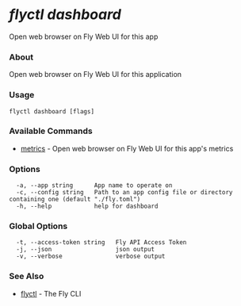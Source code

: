 # _flyctl dashboard_

Open web browser on Fly Web UI for this app

### About

Open web browser on Fly Web UI for this application

### Usage
```
flyctl dashboard [flags]
```

### Available Commands
* [metrics](/docs/flyctl/dashboard-metrics/)	 - Open web browser on Fly Web UI for this app's metrics

### Options

```
  -a, --app string      App name to operate on
  -c, --config string   Path to an app config file or directory containing one (default "./fly.toml")
  -h, --help            help for dashboard
```

### Global Options

```
  -t, --access-token string   Fly API Access Token
  -j, --json                  json output
  -v, --verbose               verbose output
```

### See Also

* [flyctl](/docs/flyctl/help/)	 - The Fly CLI

